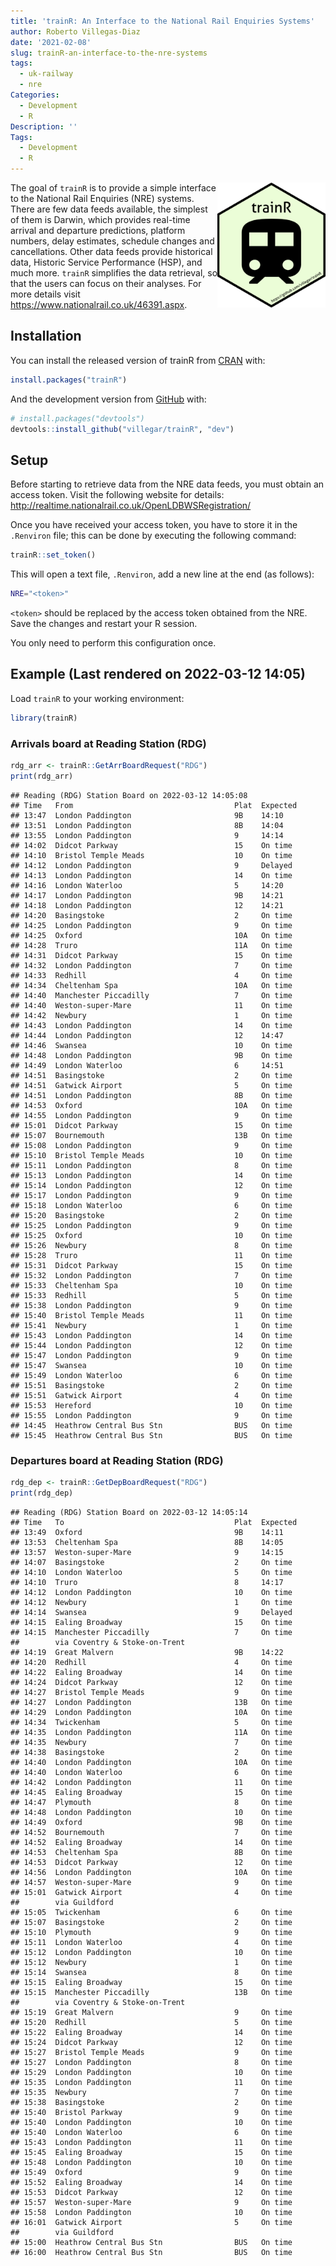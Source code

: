 ```yaml
---
title: 'trainR: An Interface to the National Rail Enquiries Systems'
author: Roberto Villegas-Diaz
date: '2021-02-08'
slug: trainR-an-interface-to-the-nre-systems
tags:
  - uk-railway
  - nre
Categories:
  - Development
  - R
Description: ''
Tags:
  - Development
  - R
---
```


<img src="https://raw.githubusercontent.com/villegar/trainR/main/inst/images/logo.png" alt="logo" align="right" height=200px/>

The goal of `trainR` is to provide a simple interface to the 
National Rail Enquiries (NRE) systems. There are few data feeds 
available, the simplest of them is Darwin, which provides real-time 
arrival and departure predictions, platform numbers, delay estimates, 
schedule changes and cancellations. Other data feeds provide historical 
data, Historic Service Performance (HSP), and much more. `trainR` 
simplifies the data retrieval, so that the users can focus on their 
analyses. For more details visit 
https://www.nationalrail.co.uk/46391.aspx.

## Installation

You can install the released version of trainR from [CRAN](https://CRAN.R-project.org) with:

``` r
install.packages("trainR")
```

And the development version from [GitHub](https://github.com/) with:

``` r
# install.packages("devtools")
devtools::install_github("villegar/trainR", "dev")
```

## Setup
Before starting to retrieve data from the NRE data feeds, you must obtain an access token. 
Visit the following website for details: http://realtime.nationalrail.co.uk/OpenLDBWSRegistration/

Once you have received your access token, you have to store it in the `.Renviron` file; this can be 
done by executing the following command:


```r
trainR::set_token()
```

This will open a text file, `.Renviron`, add a new line at the end (as follows):

```bash
NRE="<token>"
```

`<token>` should be replaced by the access token obtained from the NRE. Save the changes and restart 
your R session.

You only need to perform this configuration once.

## Example (Last rendered on 2022-03-12 14:05)

Load `trainR` to your working environment:

```r
library(trainR)
```

### Arrivals board at Reading Station (RDG)


```r
rdg_arr <- trainR::GetArrBoardRequest("RDG")
print(rdg_arr)
```

```
## Reading (RDG) Station Board on 2022-03-12 14:05:08
## Time   From                                    Plat  Expected
## 13:47  London Paddington                       9B    14:10
## 13:51  London Paddington                       8B    14:04
## 13:55  London Paddington                       9     14:14
## 14:02  Didcot Parkway                          15    On time
## 14:10  Bristol Temple Meads                    10    On time
## 14:12  London Paddington                       9     Delayed
## 14:13  London Paddington                       14    On time
## 14:16  London Waterloo                         5     14:20
## 14:17  London Paddington                       9B    14:21
## 14:18  London Paddington                       12    14:21
## 14:20  Basingstoke                             2     On time
## 14:25  London Paddington                       9     On time
## 14:25  Oxford                                  10A   On time
## 14:28  Truro                                   11A   On time
## 14:31  Didcot Parkway                          15    On time
## 14:32  London Paddington                       7     On time
## 14:33  Redhill                                 4     On time
## 14:34  Cheltenham Spa                          10A   On time
## 14:40  Manchester Piccadilly                   7     On time
## 14:40  Weston-super-Mare                       11    On time
## 14:42  Newbury                                 1     On time
## 14:43  London Paddington                       14    On time
## 14:44  London Paddington                       12    14:47
## 14:46  Swansea                                 10    On time
## 14:48  London Paddington                       9B    On time
## 14:49  London Waterloo                         6     14:51
## 14:51  Basingstoke                             2     On time
## 14:51  Gatwick Airport                         5     On time
## 14:51  London Paddington                       8B    On time
## 14:53  Oxford                                  10A   On time
## 14:55  London Paddington                       9     On time
## 15:01  Didcot Parkway                          15    On time
## 15:07  Bournemouth                             13B   On time
## 15:08  London Paddington                       9     On time
## 15:10  Bristol Temple Meads                    10    On time
## 15:11  London Paddington                       8     On time
## 15:13  London Paddington                       14    On time
## 15:14  London Paddington                       12    On time
## 15:17  London Paddington                       9     On time
## 15:18  London Waterloo                         6     On time
## 15:20  Basingstoke                             2     On time
## 15:25  London Paddington                       9     On time
## 15:25  Oxford                                  10    On time
## 15:26  Newbury                                 8     On time
## 15:28  Truro                                   11    On time
## 15:31  Didcot Parkway                          15    On time
## 15:32  London Paddington                       7     On time
## 15:33  Cheltenham Spa                          10    On time
## 15:33  Redhill                                 5     On time
## 15:38  London Paddington                       9     On time
## 15:40  Bristol Temple Meads                    11    On time
## 15:41  Newbury                                 1     On time
## 15:43  London Paddington                       14    On time
## 15:44  London Paddington                       12    On time
## 15:47  London Paddington                       9     On time
## 15:47  Swansea                                 10    On time
## 15:49  London Waterloo                         6     On time
## 15:51  Basingstoke                             2     On time
## 15:51  Gatwick Airport                         4     On time
## 15:53  Hereford                                10    On time
## 15:55  London Paddington                       9     On time
## 14:45  Heathrow Central Bus Stn                BUS   On time
## 15:45  Heathrow Central Bus Stn                BUS   On time
```

### Departures board at Reading Station (RDG)


```r
rdg_dep <- trainR::GetDepBoardRequest("RDG")
print(rdg_dep)
```

```
## Reading (RDG) Station Board on 2022-03-12 14:05:14
## Time   To                                      Plat  Expected
## 13:49  Oxford                                  9B    14:11
## 13:53  Cheltenham Spa                          8B    14:05
## 13:57  Weston-super-Mare                       9     14:15
## 14:07  Basingstoke                             2     On time
## 14:10  London Waterloo                         5     On time
## 14:10  Truro                                   8     14:17
## 14:12  London Paddington                       10    On time
## 14:12  Newbury                                 1     On time
## 14:14  Swansea                                 9     Delayed
## 14:15  Ealing Broadway                         15    On time
## 14:15  Manchester Piccadilly                   7     On time
##        via Coventry & Stoke-on-Trent           
## 14:19  Great Malvern                           9B    14:22
## 14:20  Redhill                                 4     On time
## 14:22  Ealing Broadway                         14    On time
## 14:24  Didcot Parkway                          12    On time
## 14:27  Bristol Temple Meads                    9     On time
## 14:27  London Paddington                       13B   On time
## 14:29  London Paddington                       10A   On time
## 14:34  Twickenham                              5     On time
## 14:35  London Paddington                       11A   On time
## 14:35  Newbury                                 7     On time
## 14:38  Basingstoke                             2     On time
## 14:40  London Paddington                       10A   On time
## 14:40  London Waterloo                         6     On time
## 14:42  London Paddington                       11    On time
## 14:45  Ealing Broadway                         15    On time
## 14:47  Plymouth                                8     On time
## 14:48  London Paddington                       10    On time
## 14:49  Oxford                                  9B    On time
## 14:52  Bournemouth                             7     On time
## 14:52  Ealing Broadway                         14    On time
## 14:53  Cheltenham Spa                          8B    On time
## 14:53  Didcot Parkway                          12    On time
## 14:56  London Paddington                       10A   On time
## 14:57  Weston-super-Mare                       9     On time
## 15:01  Gatwick Airport                         4     On time
##        via Guildford                           
## 15:05  Twickenham                              6     On time
## 15:07  Basingstoke                             2     On time
## 15:10  Plymouth                                9     On time
## 15:11  London Waterloo                         4     On time
## 15:12  London Paddington                       10    On time
## 15:12  Newbury                                 1     On time
## 15:14  Swansea                                 8     On time
## 15:15  Ealing Broadway                         15    On time
## 15:15  Manchester Piccadilly                   13B   On time
##        via Coventry & Stoke-on-Trent           
## 15:19  Great Malvern                           9     On time
## 15:20  Redhill                                 5     On time
## 15:22  Ealing Broadway                         14    On time
## 15:24  Didcot Parkway                          12    On time
## 15:27  Bristol Temple Meads                    9     On time
## 15:27  London Paddington                       8     On time
## 15:29  London Paddington                       10    On time
## 15:35  London Paddington                       11    On time
## 15:35  Newbury                                 7     On time
## 15:38  Basingstoke                             2     On time
## 15:40  Bristol Parkway                         9     On time
## 15:40  London Paddington                       10    On time
## 15:40  London Waterloo                         6     On time
## 15:43  London Paddington                       11    On time
## 15:45  Ealing Broadway                         15    On time
## 15:48  London Paddington                       10    On time
## 15:49  Oxford                                  9     On time
## 15:52  Ealing Broadway                         14    On time
## 15:53  Didcot Parkway                          12    On time
## 15:57  Weston-super-Mare                       9     On time
## 15:58  London Paddington                       10    On time
## 16:01  Gatwick Airport                         5     On time
##        via Guildford                           
## 15:00  Heathrow Central Bus Stn                BUS   On time
## 16:00  Heathrow Central Bus Stn                BUS   On time
```
